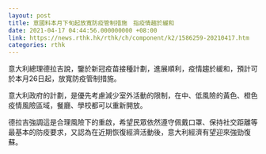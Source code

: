 ```yaml
---
layout: post
title: 意國料本月下旬起放寬防疫管制措施　指疫情趨於緩和
date: 2021-04-17 04:44:56.000000000 +08:00
link: https://news.rthk.hk/rthk/ch/component/k2/1586259-20210417.htm
categories: rthk
---
```


意大利總理德拉吉說，鑒於新冠疫苗接種計劃，進展順利，疫情趨於緩和，預計可於本月26日起，放寬防疫管制措施。

意大利政府的計劃，是優先考慮減少室外活動的限制，在中、低風險的黃色、橙色疫情風險區域，餐廳、學校都可以重新開放。

德拉吉強調這是合理風險下的重啟，希望民眾依然遵守佩戴口罩、保持社交距離等最基本的防疫要求，又認為在近期恢復經濟活動後，意大利經濟有望迎來強勁復蘇。
